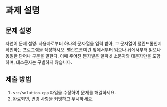 # 과제 설명

## 문제 설명
자연어 문제 설명:
사용자로부터 하나의 문자열을 입력 받아, 그 문자열이 팰린드롬인지 확인하는 프로그램을 작성하시오. 팰린드롬이란 앞에서부터 읽으나 뒤에서부터 읽으나 동일한 단어나 구문을 말한다. 이때 주어진 문자열은 알파벳 소문자와 대문자만을 포함하며, 대소문자는 구별하지 않습니다.

## 제출 방법
1. `src/solution.cpp` 파일을 수정하여 문제를 해결하세요.
2. 완료되면, 변경 사항을 커밋하고 푸시하세요.
